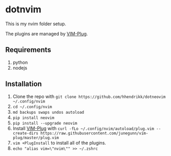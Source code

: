 # dotnvim

This is my nvim folder setup.

The plugins are managed by [VIM-Plug](https://github.com/junegunn/vim-plug).

## Requirements
1. python
2. nodejs

## Installation

1. Clone the repo with `git clone https://github.com/hhendrikk/dotneovim ~/.config/nvim`
2. `cd ~/.config/nvim`
3. `md backups swaps undos autoload`
4. `pip install neovim`
5. `pip install --upgrade neovim`
6. Install [VIM-Plug](https://github.com/junegunn/vim-plug) with `curl -fLo ~/.config/nvim/autoload/plug.vim --create-dirs https://raw.githubusercontent.com/junegunn/vim-plug/master/plug.vim`
7. `vim +PlugInstall` to install all of the plugins.
8. `echo "alias vim=\"nvim\"" >> ~/.zshrc`
